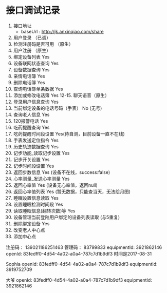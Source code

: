 # 接口调试记录
1. 接口地址
    - baseUrl : http://jk.anxinqiao.com/share
2. 用户登录 （已调）
3. 检测注册码是否可用  （原生）
4. 用户注册  （原生）
5. 绑定设备列表  Yes
6. 设备联网状态查询  Yes
7. 设备数据查询  Yes
8. 亲情电话簿  Yes
9. 删除电话簿 Yes
10. 查询电话簿单条数据  Yes
11. 添加或修改电话簿  Yes
12-15.  聊天语音（原生）
16.	登录用户信息查询 Yes
17.	当前绑定设备的电话号码（手表）  No (无号)
18.	查询老人信息 Yes
19.	120报警电话 Yes
20.	吃药提醒查询 Yes
21.	吃药提醒时间段设置 Yes(待自测，目前设备一直不在线)
22.	手表发送定位指令 Yes
23.	历史轨迹数据查询 Yes
24.	记步功能_读取记步设置  Yes
25.	记步开关设置 Yes
26.	记步时间段设置 Yes
27.	返回步数信息 Yes (设备不在线，success:false)
28.	心率测量_发送心率测量 Yes
29.	返回心率值 Yes (设备无心率值，返回null)
30.	返回心率值列表 Yes (暂无数据，只能查当天，无法绘月图)
31.	睡眠设置信息读取 Yes
32.	设置睡眠检测时间段 Yes
33.	读取睡眠信息(翻转次数)等  Yes
34.	设备管理当前登陆用户绑定的设备列表读取  (与5重复)
35.	删除绑定设备 Yes
36.	改变老人中心点
37.	添加中心点

注册码： 139021186251463
管理码： 83799833
equipmentId: 3921862146
openId: 83fedff0-4d54-4a02-a0a4-787c7d1b9df3
时间是2017-08-31

Sophia
openId: 83fedff0-4d54-4a02-a0a4-787c7d1b9df3
equipmentId: 3919752709

大爷
openId: 83fedff0-4d54-4a02-a0a4-787c7d1b9df3
equipmentId: 3921862146